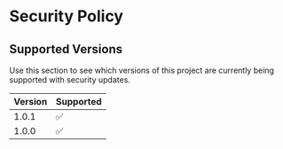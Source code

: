 # Security Policy

## Supported Versions

Use this section to see which versions of this project are
currently being supported with security updates.

| Version | Supported          |
| ------- | ------------------ |
| 1.0.1   | :white_check_mark: |
| 1.0.0   | :white_check_mark: |
